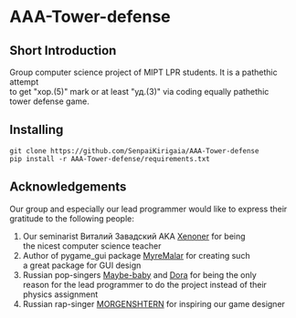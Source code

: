# AAA-Tower-defense

## Short Introduction
Group computer science project of MIPT LPR students. It is a pathethic attempt \
to get "хор.(5)" mark or at least "уд.(3)" via coding equally pathethic \
tower defense game.

## Installing
```
git clone https://github.com/SenpaiKirigaia/AAA-Tower-defense
pip install -r AAA-Tower-defense/requirements.txt
```

## Acknowledgements
Our group and especially our lead programmer would like to express their \
gratitude to the following people:
1. Our seminarist Виталий Завадский AKA [Xenoner](https://github.com/xenoner1506) for being \
   the nicest computer science teacher
2. Author of pygame_gui package [MyreMalar](https://github.com/MyreMylar) for creating such \
   a great package for GUI design
3. Russian pop-singers [Maybe-baby](https://vk.com/artist/maybebaby) and [Dora](https://vk.com/artist/dora) for being the only \
   reason for the lead programmer to do the project instead of their\
   physics assignment
4. Russian rap-singer [MORGENSHTERN](https://vk.com/artist/morgenshtern) for inspiring our game designer
